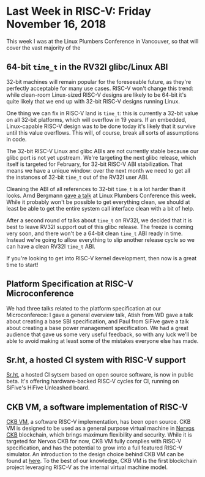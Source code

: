 # Last Week in RISC-V: Friday November 16, 2018

This week I was at the Linux Plumbers Conference in Vancouver, so that
will cover the vast majority of the 

## 64-bit `time_t` in the RV32I glibc/Linux ABI

32-bit machines will remain popular for the foreseeable future, as
they're perfectly acceptable for many use cases.  RISC-V won't change
this trend: while clean-room Linux-sized RISC-V designs are likely to be
64-bit it's quite likely that we end up with 32-bit RISC-V designs
running Linux.

One thing we can fix in RISC-V land is `time_t`: this is currently a
32-bit value on all 32-bit platforms, which will overflow in 19 years.
If an embedded, Linux-capable RISC-V design was to be done today it's
likely that it survive until this value overflows.  This will, of
course, break all sorts of assumptions in code.

The 32-bit RISC-V Linux and glibc ABIs are not currently stable because
our glibc port is not yet upstream.  We're targeting the next glibc
release, which itself is targeted for February, for 32-bit RISC-V ABI
stabilization.  That means we have a unique window: over the next month
we need to get all the instances of 32-bit `time_t` out of the RV32I
user ABI.

Cleaning the ABI of all references to 32-bit `time_t` is a lot harder
than it looks.  Arnd Bergmann [gave a
talk](https://linuxplumbersconf.org/event/2/contributions/57/) at Linux
Plumbers Conference this week.  While it probably won't be possible to
get everything clean, we should at least be able to get the entire
system call interface clean with a bit of help.

After a second round of talks about `time_t` on RV32I, we decided that
it is best to leave RV32I support out of this glibc release.  The freeze
is coming very soon, and there won't be a 64-bit clean `time_t` ABI
ready in time.  Instead we're going to allow everything to slip another
release cycle so we can have a clean RV32I `time_t` ABI.

If you're looking to get into RISC-V kernel development, then now is a
great time to start!

## Platform Specification at RISC-V Microconference

We had three talks related to the platform specification at our
Microconferece: I gave a general overview talk, Atish from WD gave a
talk about creating a base SBI specification, and Paul from SiFive gave
a talk about creating a base power management specification.  We had a
great audience that gave us some very useful feedback, so with any luck
we'll be able to avoid making at least some of the mistakes everyone
else has made.

## Sr.ht, a hosted CI system with RISC-V support

[Sr.ht](https://drewdevault.com/2018/11/15/sr.ht-general-availability.html),
a hosted CI sytsem based on open source software, is now in public beta.
It's offering hardware-backed RISC-V cycles for CI, running on SiFive's
HiFive Unleashed board.

## CKB VM, a software implementation of RISC-V

[CKB VM](https://github.com/nervosnetwork/ckb-vm), a software RISC-V
implementation, has been open source. CKB VM is designed to be used as
a general purpose virtual machine in [Nervos CKB](https://github.com/nervosnetwork/ckb)
blockchain, which brings maximum flexibility and security. While it
is targeted for Nervos CKB for now, CKB VM fully complies with RISC-V
specification, and has the potential to grow into a full featured
RISC-V simulator. An introduction to the design choice behind CKB
VM can be found at [here](https://medium.com/nervosnetwork/an-introduction-to-ckb-vm-9d95678a7757).
To the best of our knowledge, CKB VM is the first blockchain
project leveraging RISC-V as the internal virtual machine model.
